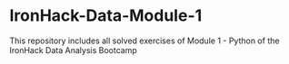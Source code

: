 # IronHack-Data-Module-1
This repository includes all solved exercises of Module 1 - Python of the IronHack Data Analysis Bootcamp

